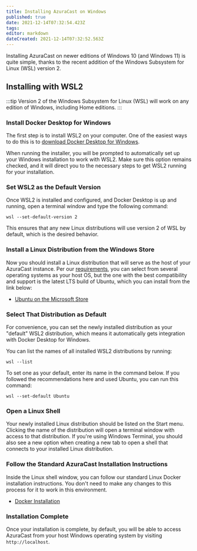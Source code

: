 ```yaml
---
title: Installing AzuraCast on Windows
published: true
date: 2021-12-14T07:32:54.423Z
tags: 
editor: markdown
dateCreated: 2021-12-14T07:32:52.563Z
---
```



Installing AzuraCast on newer editions of Windows 10 (and Windows 11) is quite simple, thanks to the recent addition of the Windows Subsystem for Linux (WSL) version 2.

## Installing with WSL2

:::tip
Version 2 of the Windows Subsystem for Linux (WSL) will work on any edition of Windows, including Home editions.
:::

### Install Docker Desktop for Windows

The first step is to install WSL2 on your computer. One of the easiest ways to do this is to [download Docker Desktop for Windows](https://www.docker.com/products/docker-desktop).

When running the installer, you will be prompted to automatically set up your Windows installation to work with WSL2. Make sure this option remains checked, and it will direct you to the necessary steps to get WSL2 running for your installation.

### Set WSL2 as the Default Version

Once WSL2 is installed and configured, and Docker Desktop is up and running, open a terminal window and type the following command:

```
wsl --set-default-version 2
```

This ensures that any new Linux distributions will use version 2 of WSL by default, which is the desired behavior.

### Install a Linux Distribution from the Windows Store

Now you should install a Linux distribution that will serve as the host of your AzuraCast instance. Per our [requirements](/docs/getting-started/requirements), you can select from several operating systems as your host OS, but the one with the best compatibility and support is the latest LTS build of Ubuntu, which you can install from the link below:

- [Ubuntu on the Microsoft Store](https://www.microsoft.com/en-us/p/ubuntu/9nblggh4msv6?activetab=pivot:overviewtab)

### Select That Distribution as Default

For convenience, you can set the newly installed distribution as your "default" WSL2 distribution, which means it automatically gets integration with Docker Desktop for Windows.

You can list the names of all installed WSL2 distributions by running:

```
wsl --list
```

To set one as your default, enter its name in the command below. If you followed the recommendations here and used Ubuntu, you can run this command:

```
wsl --set-default Ubuntu
```

### Open a Linux Shell

Your newly installed Linux distribution should be listed on the Start menu. Clicking the name of the distribution will open a terminal window with access to that distribution. If you're using Windows Terminal, you should also see a new option when creating a new tab to open a shell that connects to your installed Linux distribution.

### Follow the Standard AzuraCast Installation Instructions

Inside the Linux shell window, you can follow our standard Linux Docker installation instructions. You don't need to make any changes to this process for it to work in this environment.

- [Docker Installation](/docs/getting-started/installation/docker)

### Installation Complete

Once your installation is complete, by default, you will be able to access AzuraCast from your host Windows operating system by visiting `http://localhost`.
